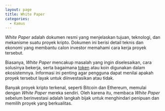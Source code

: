 ```yaml
---
layout: page
title: White Paper
categories:
  - Kamus
---
```


*White Paper* adalah dokumen resmi yang menjelaskan tujuan, teknologi, dan mekanisme suatu proyek kripto. Dokumen ini berisi detail teknis dan ekonomi yang membantu calon investor memahami cara kerja proyek tersebut.

Biasanya, *White Paper* mencakup masalah yang ingin diselesaikan, cara solusinya bekerja, serta bagaimana [token](https://rojocrypto.com/token) atau koin digunakan dalam ekosistemnya. Informasi ini penting agar pengguna dapat menilai apakah proyek tersebut layak untuk diinvestasikan atau tidak.

Banyak proyek kripto terkenal, seperti Bitcoin dan Ethereum, memulai dengan *White Paper* mereka sendiri. Oleh karena itu, membaca *White Paper* sebelum berinvestasi adalah langkah bijak untuk menghindari penipuan dan memilih proyek yang berkualitas.